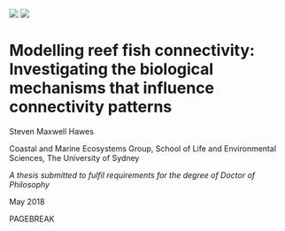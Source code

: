 

![](chapters/sections/figs/serranid.jpg)
![](chapters/sections/figs/scorpaenid.jpg)


Modelling reef fish connectivity: Investigating the biological mechanisms that influence connectivity patterns
==============

Steven Maxwell Hawes

Coastal and Marine Ecosystems Group, School of Life and Environmental Sciences, The University of Sydney

*A thesis submitted to fulfil requirements for the degree of Doctor of Philosophy*

May 2018

PAGEBREAK
